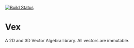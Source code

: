 [![Build Status](https://travis-ci.org/bjnortier/vex.png?branch=master)](https://travis-ci.org/bjnortier/vex)

# Vex

A 2D and 3D Vector Algebra library. All vectors are immutable.
